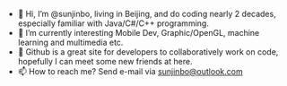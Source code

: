 - 👋 Hi, I’m @sunjinbo, living in Beijing, and do coding nearly 2 decades, especially familiar with Java/C#/C++ programming.
- 🌱 I’m currently interesting Mobile Dev, Graphic/OpenGL, machine learning and multimedia etc.
- 💞️ Github is a great site for developers to collaboratively work on code, hopefully I can meet some new friends at here.
- 📫 How to reach me? Send e-mail via sunjinbo@outlook.com

<!---
sunjinbo/sunjinbo is a ✨ special ✨ repository because its `README.md` (this file) appears on your GitHub profile.
You can click the Preview link to take a look at your changes.
--->
